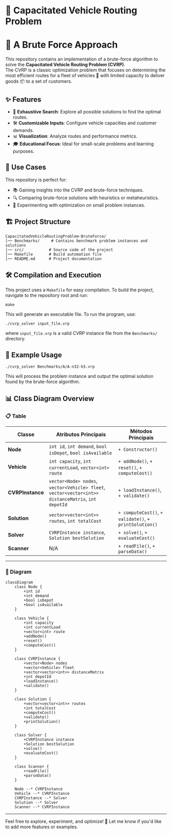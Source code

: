 # 🚛 Capacitated Vehicle Routing Problem
# 💪 A Brute Force Approach

This repository contains an implementation of a brute-force algorithm to solve the **Capacitated Vehicle Routing Problem (CVRP)**.  
The CVRP is a classic optimization problem that focuses on determining the most efficient routes for a fleet of vehicles 🚐 with limited capacity to deliver goods 📦 to a set of customers.

## ✨ Features
- 🧠 **Exhaustive Search**: Explore all possible solutions to find the optimal routes.
- 🛠️ **Customizable Inputs**: Configure vehicle capacities and customer demands.
- 📊 **Visualization**: Analyze routes and performance metrics.
- 🎓 **Educational Focus**: Ideal for small-scale problems and learning purposes.

## 🚀 Use Cases
This repository is perfect for:
- 📚 Gaining insights into the CVRP and brute-force techniques.
- 🔍 Comparing brute-force solutions with heuristics or metaheuristics.
- 🧪 Experimenting with optimization on small problem instances.

## 🏗 Project Structure
```
CapacitatedVehicleRoutingProblem-BruteForce/
│── Benchmarks/     # Contains benchmark problem instances and solutions
│── src/           # Source code of the project
│── Makefile       # Build automation file
│── README.md      # Project documentation
```

## 🛠️ Compilation and Execution
This project uses a `Makefile` for easy compilation. To build the project, navigate to the repository root and run:
```
make
```
This will generate an executable file. To run the program, use:
```
./cvrp_solver input_file.vrp
```
where `input_file.vrp` is a valid CVRP instance file from the `Benchmarks/` directory.

## 📌 Example Usage
```
./cvrp_solver Benchmarks/A/A-n32-k5.vrp
```
This will process the problem instance and output the optimal solution found by the brute-force algorithm.

## 📊 Class Diagram Overview

### 📋 Table

| Classe            | Atributos Principais                                      | Métodos Principais                         |
|------------------|----------------------------------------------------------|-------------------------------------------|
| **Node**        | `int id`, `int demand`, `bool isDepot`, `bool isAvailable` | `+ Constructor()`                        |
| **Vehicle**     | `int capacity`, `int currentLoad`, `vector<int> route`    | `+ addNode()`, `+ reset()`, `+ computeCost()` |
| **CVRPInstance**| `vector<Node> nodes`, `vector<Vehicle> fleet`, `vector<vector<int>> distanceMatrix`, `int depotId` | `+ loadInstance()`, `+ validate()` |
| **Solution**    | `vector<vector<int>> routes`, `int totalCost`             | `+ computeCost()`, `+ validate()`, `+ printSolution()` |
| **Solver**      | `CVRPInstance instance`, `Solution bestSolution`          | `+ solve()`, `+ evaluateCost()`          |
| **Scanner**     | N/A                                                       | `+ readFile()`, `+ parseData()`          |


---
### 📂 Diagram

```mermaid
classDiagram
    class Node {
        +int id
        +int demand
        +bool isDepot
        +bool isAvailable
    }

    class Vehicle {
        +int capacity
        +int currentLoad
        +vector<int> route
        +addNode()
        +reset()
        +computeCost()
    }

    class CVRPInstance {
        +vector<Node> nodes
        +vector<Vehicle> fleet
        +vector<vector<int>> distanceMatrix
        +int depotId
        +loadInstance()
        +validate()
    }

    class Solution {
        +vector<vector<int>> routes
        +int totalCost
        +computeCost()
        +validate()
        +printSolution()
    }

    class Solver {
        +CVRPInstance instance
        +Solution bestSolution
        +solve()
        +evaluateCost()
    }

    class Scanner {
        +readFile()
        +parseData()
    }

    Node --* CVRPInstance
    Vehicle --* CVRPInstance
    CVRPInstance --* Solver
    Solution --* Solver
    Scanner --* CVRPInstance
```
---

Feel free to explore, experiment, and optimize! 🧩 Let me know if you'd like to add more features or examples.  

